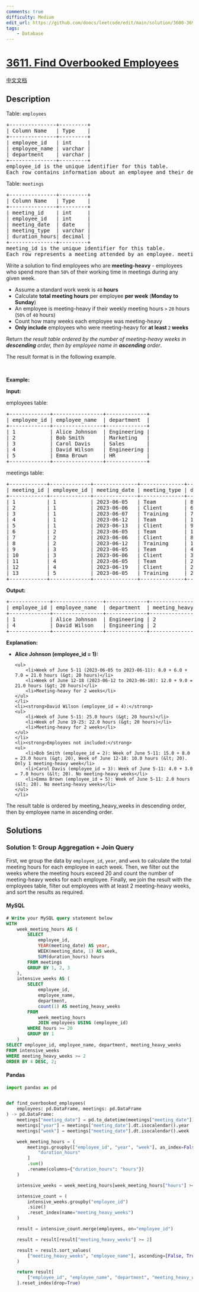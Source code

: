 ```yaml
---
comments: true
difficulty: Medium
edit_url: https://github.com/doocs/leetcode/edit/main/solution/3600-3699/3611.Find%20Overbooked%20Employees/README_EN.md
tags:
    - Database
---
```


<!-- problem:start -->

# [3611. Find Overbooked Employees](https://leetcode.com/problems/find-overbooked-employees)

[中文文档](/solution/3600-3699/3611.Find%20Overbooked%20Employees/README.md)

## Description

<!-- description:start -->

<p>Table: <code>employees</code></p>

<pre>
+---------------+---------+
| Column Name   | Type    |
+---------------+---------+
| employee_id   | int     |
| employee_name | varchar |
| department    | varchar |
+---------------+---------+
employee_id is the unique identifier for this table.
Each row contains information about an employee and their department.
</pre>

<p>Table: <code>meetings</code></p>

<pre>
+---------------+---------+
| Column Name   | Type    |
+---------------+---------+
| meeting_id    | int     |
| employee_id   | int     |
| meeting_date  | date    |
| meeting_type  | varchar |
| duration_hours| decimal |
+---------------+---------+
meeting_id is the unique identifier for this table.
Each row represents a meeting attended by an employee. meeting_type can be &#39;Team&#39;, &#39;Client&#39;, or &#39;Training&#39;.
</pre>

<p>Write a solution to find employees who are <strong>meeting-heavy</strong> - employees who spend more than <code>50%</code> of their working time in meetings during any given week.</p>

<ul>
	<li>Assume a standard work week is <code>40</code><strong> hours</strong></li>
	<li>Calculate <strong>total meeting hours</strong> per employee <strong>per week</strong> (<strong>Monday to Sunday</strong>)</li>
	<li>An employee is meeting-heavy if their weekly meeting hours <code>&gt;</code> <code>20</code> hours (<code>50%</code> of <code>40</code> hours)</li>
	<li>Count how many weeks each employee was meeting-heavy</li>
	<li><strong>Only include</strong> employees who were meeting-heavy for <strong>at least </strong><code>2</code><strong> weeks</strong></li>
</ul>

<p>Return <em>the result table ordered by the number of meeting-heavy weeks in <strong>descending</strong> order, then by employee name in <strong>ascending</strong> order</em>.</p>

<p>The result format is in the following example.</p>

<p>&nbsp;</p>
<p><strong class="example">Example:</strong></p>

<div class="example-block">
<p><strong>Input:</strong></p>

<p>employees table:</p>

<pre class="example-io">
+-------------+----------------+-------------+
| employee_id | employee_name  | department  |
+-------------+----------------+-------------+
| 1           | Alice Johnson  | Engineering |
| 2           | Bob Smith      | Marketing   |
| 3           | Carol Davis    | Sales       |
| 4           | David Wilson   | Engineering |
| 5           | Emma Brown     | HR          |
+-------------+----------------+-------------+
</pre>

<p>meetings table:</p>

<pre class="example-io">
+------------+-------------+--------------+--------------+----------------+
| meeting_id | employee_id | meeting_date | meeting_type | duration_hours |
+------------+-------------+--------------+--------------+----------------+
| 1          | 1           | 2023-06-05   | Team         | 8.0            |
| 2          | 1           | 2023-06-06   | Client       | 6.0            |
| 3          | 1           | 2023-06-07   | Training     | 7.0            |
| 4          | 1           | 2023-06-12   | Team         | 12.0           |
| 5          | 1           | 2023-06-13   | Client       | 9.0            |
| 6          | 2           | 2023-06-05   | Team         | 15.0           |
| 7          | 2           | 2023-06-06   | Client       | 8.0            |
| 8          | 2           | 2023-06-12   | Training     | 10.0           |
| 9          | 3           | 2023-06-05   | Team         | 4.0            |
| 10         | 3           | 2023-06-06   | Client       | 3.0            |
| 11         | 4           | 2023-06-05   | Team         | 25.0           |
| 12         | 4           | 2023-06-19   | Client       | 22.0           |
| 13         | 5           | 2023-06-05   | Training     | 2.0            |
+------------+-------------+--------------+--------------+----------------+
</pre>

<p><strong>Output:</strong></p>

<pre class="example-io">
+-------------+----------------+-------------+---------------------+
| employee_id | employee_name  | department  | meeting_heavy_weeks |
+-------------+----------------+-------------+---------------------+
| 1           | Alice Johnson  | Engineering | 2                   |
| 4           | David Wilson   | Engineering | 2                   |
+-------------+----------------+-------------+---------------------+
</pre>

<p><strong>Explanation:</strong></p>

<ul>
	<li><strong>Alice Johnson (employee_id = 1):</strong>

    <ul>
    	<li>Week of June 5-11 (2023-06-05 to 2023-06-11): 8.0 + 6.0 + 7.0 = 21.0 hours (&gt; 20 hours)</li>
    	<li>Week of June 12-18 (2023-06-12 to 2023-06-18): 12.0 + 9.0 = 21.0 hours (&gt; 20 hours)</li>
    	<li>Meeting-heavy for 2 weeks</li>
    </ul>
    </li>
    <li><strong>David Wilson (employee_id = 4):</strong>
    <ul>
    	<li>Week of June 5-11: 25.0 hours (&gt; 20 hours)</li>
    	<li>Week of June 19-25: 22.0 hours (&gt; 20 hours)</li>
    	<li>Meeting-heavy for 2 weeks</li>
    </ul>
    </li>
    <li><strong>Employees not included:</strong>
    <ul>
    	<li>Bob Smith (employee_id = 2): Week of June 5-11: 15.0 + 8.0 = 23.0 hours (&gt; 20), Week of June 12-18: 10.0 hours (&lt; 20). Only 1 meeting-heavy week</li>
    	<li>Carol Davis (employee_id = 3): Week of June 5-11: 4.0 + 3.0 = 7.0 hours (&lt; 20). No meeting-heavy weeks</li>
    	<li>Emma Brown (employee_id = 5): Week of June 5-11: 2.0 hours (&lt; 20). No meeting-heavy weeks</li>
    </ul>
    </li>

</ul>

<p>The result table is ordered by meeting_heavy_weeks in descending order, then by employee name in ascending order.</p>
</div>

<!-- description:end -->

## Solutions

<!-- solution:start -->

### Solution 1: Group Aggregation + Join Query

First, we group the data by `employee_id`, `year`, and `week` to calculate the total meeting hours for each employee in each week. Then, we filter out the weeks where the meeting hours exceed 20 and count the number of meeting-heavy weeks for each employee. Finally, we join the result with the employees table, filter out employees with at least 2 meeting-heavy weeks, and sort the results as required.

<!-- tabs:start -->

#### MySQL

```sql
# Write your MySQL query statement below
WITH
    week_meeting_hours AS (
        SELECT
            employee_id,
            YEAR(meeting_date) AS year,
            WEEK(meeting_date, 1) AS week,
            SUM(duration_hours) hours
        FROM meetings
        GROUP BY 1, 2, 3
    ),
    intensive_weeks AS (
        SELECT
            employee_id,
            employee_name,
            department,
            count(1) AS meeting_heavy_weeks
        FROM
            week_meeting_hours
            JOIN employees USING (employee_id)
        WHERE hours >= 20
        GROUP BY 1
    )
SELECT employee_id, employee_name, department, meeting_heavy_weeks
FROM intensive_weeks
WHERE meeting_heavy_weeks >= 2
ORDER BY 4 DESC, 2;
```

#### Pandas

```python
import pandas as pd


def find_overbooked_employees(
    employees: pd.DataFrame, meetings: pd.DataFrame
) -> pd.DataFrame:
    meetings["meeting_date"] = pd.to_datetime(meetings["meeting_date"])
    meetings["year"] = meetings["meeting_date"].dt.isocalendar().year
    meetings["week"] = meetings["meeting_date"].dt.isocalendar().week

    week_meeting_hours = (
        meetings.groupby(["employee_id", "year", "week"], as_index=False)[
            "duration_hours"
        ]
        .sum()
        .rename(columns={"duration_hours": "hours"})
    )

    intensive_weeks = week_meeting_hours[week_meeting_hours["hours"] >= 20]

    intensive_count = (
        intensive_weeks.groupby("employee_id")
        .size()
        .reset_index(name="meeting_heavy_weeks")
    )

    result = intensive_count.merge(employees, on="employee_id")

    result = result[result["meeting_heavy_weeks"] >= 2]

    result = result.sort_values(
        ["meeting_heavy_weeks", "employee_name"], ascending=[False, True]
    )

    return result[
        ["employee_id", "employee_name", "department", "meeting_heavy_weeks"]
    ].reset_index(drop=True)
```

<!-- tabs:end -->

<!-- solution:end -->

<!-- problem:end -->
